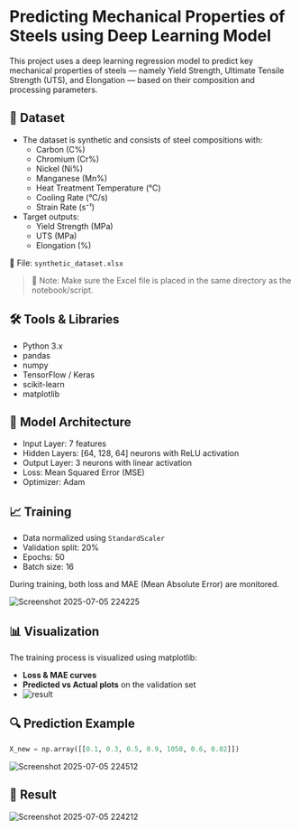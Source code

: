 # Predicting Mechanical Properties of Steels using Deep Learning Model
This project uses a deep learning regression model to predict key mechanical properties of steels — namely Yield Strength, Ultimate Tensile Strength (UTS), and Elongation — based on their composition and processing parameters.
## 📁 Dataset

- The dataset is synthetic and consists of steel compositions with:
  - Carbon (C%)
  - Chromium (Cr%)
  - Nickel (Ni%)
  - Manganese (Mn%)
  - Heat Treatment Temperature (°C)
  - Cooling Rate (°C/s)
  - Strain Rate (s⁻¹)
- Target outputs:
  - Yield Strength (MPa)
  - UTS (MPa)
  - Elongation (%)

📄 File: `synthetic_dataset.xlsx`

> 📌 Note: Make sure the Excel file is placed in the same directory as the notebook/script.

## 🛠️ Tools & Libraries

- Python 3.x
- pandas
- numpy
- TensorFlow / Keras
- scikit-learn
- matplotlib

## 🧠 Model Architecture

- Input Layer: 7 features
- Hidden Layers: [64, 128, 64] neurons with ReLU activation
- Output Layer: 3 neurons with linear activation
- Loss: Mean Squared Error (MSE)
- Optimizer: Adam

## 📈 Training

- Data normalized using `StandardScaler`
- Validation split: 20%
- Epochs: 50
- Batch size: 16

During training, both loss and MAE (Mean Absolute Error) are monitored.

![Screenshot 2025-07-05 224225](https://github.com/user-attachments/assets/20dd8633-d025-4bd5-8ea1-f87c9f46f47f)

## 📊 Visualization

The training process is visualized using matplotlib:
- **Loss & MAE curves**
- **Predicted vs Actual plots** on the validation set
- ![result](https://github.com/user-attachments/assets/5496a86e-d769-41f4-a0d7-730e6a9a982d)


## 🔍 Prediction Example

```python
X_new = np.array([[0.1, 0.3, 0.5, 0.9, 1050, 0.6, 0.02]])
```
![Screenshot 2025-07-05 224512](https://github.com/user-attachments/assets/b0e1daa5-0ddb-4d9c-b304-5e56fcccb6ce)

## 🚀 Result

![Screenshot 2025-07-05 224212](https://github.com/user-attachments/assets/5463936f-5d1f-4bfd-a2dd-a547e9480265)
